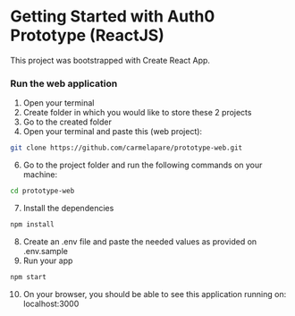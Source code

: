 # Getting Started with Auth0 Prototype (ReactJS)
This project was bootstrapped with Create React App.


### Run the web application

1. Open your terminal
2. Create folder in which you would like to store these 2 projects
3. Go to the created folder
4. Open your terminal and paste this (web project):  
```sh 
git clone https://github.com/carmelapare/prototype-web.git
```
6. Go to the project folder and run the following commands on your machine: 
```sh
cd prototype-web
```
7. Install the dependencies
```sh
npm install
```
8. Create an .env file and paste the needed values as provided on .env.sample
9. Run your app
```sh 
npm start
```
    
10. On your browser, you should be able to see this application running on: localhost:3000

